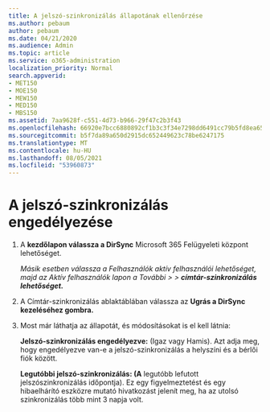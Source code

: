 ```yaml
---
title: A jelszó-szinkronizálás állapotának ellenőrzése
ms.author: pebaum
author: pebaum
ms.date: 04/21/2020
ms.audience: Admin
ms.topic: article
ms.service: o365-administration
localization_priority: Normal
search.appverid:
- MET150
- MOE150
- MEW150
- MED150
- MBS150
ms.assetid: 7aa9628f-c551-4d73-b966-29f47c2b3f43
ms.openlocfilehash: 66920e7bcc6880892cf1b3c3f34e7298dd6491cc79b5fd8ea6540ee10339f33e
ms.sourcegitcommit: b5f7da89a650d2915dc652449623c78be6247175
ms.translationtype: MT
ms.contentlocale: hu-HU
ms.lasthandoff: 08/05/2021
ms.locfileid: "53960873"
---
```

# <a name="enable-password-sync"></a>A jelszó-szinkronizálás engedélyezése

1.  A **kezdőlapon válassza a DirSync** Microsoft 365 Felügyeleti központ lehetőséget. 
    
     *Másik esetben válassza a  Felhasználók aktív felhasználói lehetőséget, majd az Aktív felhasználók lapon a További \>   \> **címtár-szinkronizálás lehetőséget.*** 
    
2. A Címtár-szinkronizálás ablaktáblában válassza az **Ugrás a DirSync kezeléséhez gombra.** 
    
3. Most már láthatja az állapotát, és módosításokat is el kell látnia:
    
    **Jelszó-szinkronizálás engedélyezve:** (Igaz vagy Hamis). Azt adja meg, hogy engedélyezve van-e a jelszó-szinkronizálás a helyszíni és a bérlői fiók között. 
    
    **Legutóbbi jelszó-szinkronizálás: (A** legutóbb lefutott jelszószinkronizálás időpontja). Ez egy figyelmeztetést és egy hibaelhárító eszközre mutató hivatkozást jelenít meg, ha az utolsó szinkronizálás több mint 3 napja volt. 
    

